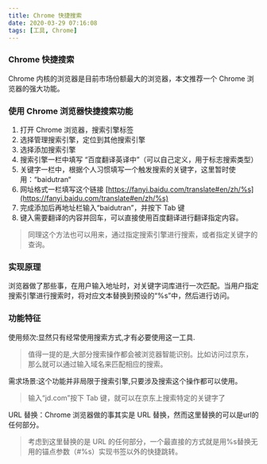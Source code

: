 ```yaml
---
title: Chrome 快捷搜索
date: 2020-03-29 07:16:08
tags: [工具, Chrome]
---
```


### Chrome 快捷搜索

Chrome 内核的浏览器是目前市场份额最大的浏览器，本文推荐一个 Chrome 浏览器的强大功能。

<!--分割线-->

<!--more-->


### 使用 Chrome 浏览器快捷搜索功能

1. 打开 Chrome 浏览器，搜索引擎标签
2. 选择管理搜索引擎，定位到其他搜索引擎
3. 选择添加搜索引擎
4. 搜索引擎一栏中填写 “百度翻译英译中”（可以自己定义，用于标志搜索类型）
5. 关键字一栏中，根据个人习惯填写一个触发搜索的关键字，这里暂时使用：“baidutran“
6. 网址格式一栏填写这个链接 [https://fanyi.baidu.com/translate#en/zh/%s](https://fanyi.baidu.com/translate#en/zh/%s)
7. 完成添加后再地址栏输入“baidutran”，并按下 Tab 键
8. 键入需要翻译的内容并回车，可以直接使用百度翻译进行翻译指定内容。

> 同理这个方法也可以用来，通过指定搜索引擎进行搜索，或者指定关键字的查询。


### 实现原理 

浏览器做了那些事，在用户输入地址时，对关键字词库进行一次匹配。当用户指定搜索引擎进行搜索时，将对应文本替换到预设的“%s”中，然后进行访问。


### 功能特征

使用频次:显然只有经常使用搜索方式,才有必要使用这一工具.

> 值得一提的是,大部分搜索操作都会被浏览器智能识别。比如访问过京东，那么就可以通过输入域名来匹配相应的搜索。

需求场景:这个功能并非局限于搜索引擎,只要涉及搜索这个操作都可以使用。

> 输入“jd.com”按下 Tab 键，就可以在京东上搜索特定的关键字了

URL 替换：Chrome 浏览器做的事其实是 URL 替换，然而这里替换的可以是url的任何部分。

> 考虑到这里替换的是 URL 的任何部分，一个最直接的方式就是用%s替换无用的锚点参数（#%s）实现书签以外的快捷跳转。

